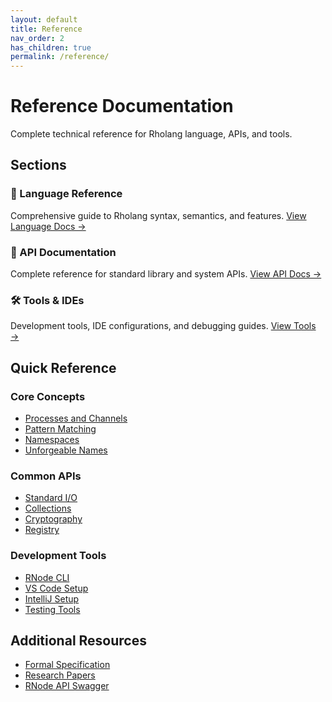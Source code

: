 ```yaml
---
layout: default
title: Reference
nav_order: 2
has_children: true
permalink: /reference/
---
```


# Reference Documentation

Complete technical reference for Rholang language, APIs, and tools.

## Sections

### 📘 Language Reference
Comprehensive guide to Rholang syntax, semantics, and features.
[View Language Docs →](language/)

### 📗 API Documentation
Complete reference for standard library and system APIs.
[View API Docs →](api/)

### 🛠️ Tools & IDEs
Development tools, IDE configurations, and debugging guides.
[View Tools →](tools/)

## Quick Reference

### Core Concepts
- [Processes and Channels](language/processes.html)
- [Pattern Matching](language/pattern-matching.html)
- [Namespaces](language/namespaces.html)
- [Unforgeable Names](language/unforgeable-names.html)

### Common APIs
- [Standard I/O](api/stdio.html)
- [Collections](api/collections.html)
- [Cryptography](api/crypto.html)
- [Registry](api/registry.html)

### Development Tools
- [RNode CLI](tools/rnode-cli.html)
- [VS Code Setup](tools/vscode.html)
- [IntelliJ Setup](tools/intellij.html)
- [Testing Tools](tools/testing.html)

## Additional Resources

- [Formal Specification](https://github.com/rchain/rchain/blob/master/docs/rholang-spec.pdf)
- [Research Papers](https://rchain.coop/research)
- [RNode API Swagger](https://rnode.rchain.coop/swagger)